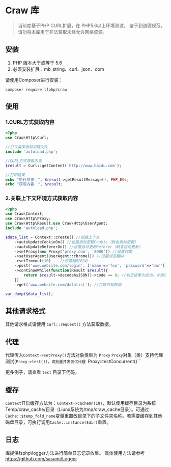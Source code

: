 # Craw 库
> 当前库基于PHP CURL扩展，在 PHP5.6以上环境测试。
> 鉴于到道德规范，请勿将本库用于非法获取未经允许网络资源。

## 安装

1. PHP 版本大于或等于 5.6
2. 必须安装扩展：mb_string、curl、json、dom

请使用Composer进行安装：
```shell script
composer require lfphp/craw
```

## 使用

### 1.CURL方式获取内容
```php
<?php    
use Craw\Http\Curl;

//引入类库自动加载文件
include 'autoload.php';

//CURL方式获取内容
$result = Curl::getContent('http://www.baidu.com');

//打印结果
echo "执行结果：", $result->getResultMessage(), PHP_EOL;
echo "获取内容：", $result;
```
### 2.关联上下文环境方式获取内容
```php
<?php
use Craw\Context;
use Craw\Http\Proxy;
use Craw\Http\Result;use Craw\Http\UserAgent;
include 'autoload.php';

$data_list = Context::create() //创建上下文
    ->autoUpdateCookieOn() //设置自动更新Cookie（缺省自动更新）
    ->autoUpdateRefererOn() //设置自动更新Referer（缺省自动更新）
    ->setProxy(new Proxy('proxy.com', '8080')) //设置代理
    ->setUserAgent(UserAgent::chrome()) //设置浏览器UA
    ->setTimeout(10)    //设置超时时间
    ->post('www.website.com/login', ['name'=>'foo', 'password'=>'bar']) //执行登录
    ->continueWhile(function(Result $result){
        return $result->decodeAsJSON()->code == 0; //判定结果为成功，才继续后续操作
    })
    ->get('www.website.com/datalist'); //拉取目标数据

var_dump($data_list);
```

## 其他请求格式
其他请求格式请使用 ```Curl::request()``` 方法获取数据。

## 代理
代理传入```Context->setProxy()```方法对象类型为 ```Proxy```
```Proxy```对象（类）支持代理测试(```Proxy->test())，或批量并发测试代理 ```Proxy::testConcurrent()```

更多例子，请查看 ``test`` 目录下代码。

## 缓存

```Context```开启缓存方法为：```Context->cacheOn(10)```，默认使用缓存目录为系统Temp/craw_cache/目录（Liunx系统为/tmp/craw_cache目录）。可通过 ```Cache::$temp_fold_name```变量重置改目录下的子文件夹名称。若需要缓存到其他磁盘目录，可执行调用```Cache::instance($dir)```重置。

## 日志

库提供fsphp\logger方法进行简单日志记录收集。
具体使用方法请参考 https://github.com/sasumi/Logger